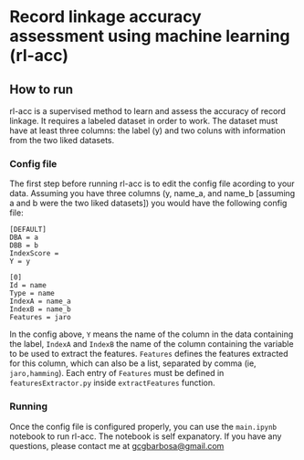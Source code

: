 # Record linkage accuracy assessment using machine learning (rl-acc)

## How to run

rl-acc is a supervised method to learn and assess the accuracy of record linkage.
It requires a labeled dataset in order to work.
The dataset must have at least three columns: 
the label (y) 
and two coluns with information from the two liked datasets.

### Config file

The first step before running rl-acc is to edit the config file acording to your data.
Assuming you have three columns (y, name_a, and name_b [assuming a and b were the two liked datasets])
you would have the following config file:

```
[DEFAULT]
DBA = a
DBB = b
IndexScore = 
Y = y

[0]
Id = name
Type = name
IndexA = name_a
IndexB = name_b
Features = jaro
```

In the config above,
`Y` means the name of the column in the data containing the label,
`IndexA` and `IndexB` the name of the column containing the variable to be used to extract the features.
`Features` defines the features extracted for this column, which can also be a list, separated by comma (ie, `jaro,hamming`).
Each entry of `Features` must be defined in `featuresExtractor.py` inside `extractFeatures` function.

### Running

Once the config file is configured properly,
you can use the `main.ipynb` notebook to run rl-acc.
The notebook is self expanatory.
If you have any questions, please contact me at gcgbarbosa@gmail.com
